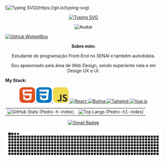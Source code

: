 [![Typing SVG](https://readme-typing-svg.demolab.com?font=Fira+Code&pause=1000&color=6793F7&width=435&lines=Hi%2C+everyone!+I%27m+Pedro-h1-index;Welcome+to+my+Github+profile!)](https://git.io/typing-svg)

<div align="center">
  
[![Typing SVG](https://readme-typing-svg.herokuapp.com?font=Work+Sans&size=24&duration=2500&color=007bff&center=true&vCenter=true&width=500&lines=UX%2FUI+Designer;Web+Designer;Front-End+Dev)](https://git.io/typing-svg)

</div>

<div align="center">
  <img alt="Avatar" src="https://images-wixmp-ed30a86b8c4ca887773594c2.wixmp.com/f/e91d204f-498d-4db0-a481-0f1e1190ce5d/dawsnuc-3d5beba6-be0a-4079-a728-2d44d6d126bf.png?token=eyJ0eXAiOiJKV1QiLCJhbGciOiJIUzI1NiJ9.eyJzdWIiOiJ1cm46YXBwOjdlMGQxODg5ODIyNjQzNzNhNWYwZDQxNWVhMGQyNmUwIiwiaXNzIjoidXJuOmFwcDo3ZTBkMTg4OTgyMjY0MzczYTVmMGQ0MTVlYTBkMjZlMCIsIm9iaiI6W1t7InBhdGgiOiJcL2ZcL2U5MWQyMDRmLTQ5OGQtNGRiMC1hNDgxLTBmMWUxMTkwY2U1ZFwvZGF3c251Yy0zZDViZWJhNi1iZTBhLTQwNzktYTcyOC0yZDQ0ZDZkMTI2YmYucG5nIn1dXSwiYXVkIjpbInVybjpzZXJ2aWNlOmZpbGUuZG93bmxvYWQiXX0.2GVRt97QR5p9Cnge8EPAILP8yamCVVL6eccfJsCehnQ" width="300">
</div>

[![GitHub WidgetBox](https://github-widgetbox.vercel.app/api/profile?username=Pedro-h1-index&data=followers,repositories,stars,commits&theme=viridescent)](https://github.com/Pedro-h1-index)

<div align="center">
  <b>Sobre mim:</b>
  <p>Estudante de programação Front-End no SENAI e também autodidata.</p>
  <p>Sou apaixonado pela área de Web Design, sendo experiente nela e em Design UX e UI.</p>
</div>

<b>My Stack:</b>
<p align="center">
  <a href="https://github.com/Pedro-h1-index">
    <img src="https://raw.githubusercontent.com/tandpfun/skill-icons/65dea6c4eaca7da319e552c09f4cf5a9a8dab2c8/icons/HTML.svg" width="50" alt="HTML5">
    <img src="https://raw.githubusercontent.com/tandpfun/skill-icons/65dea6c4eaca7da319e552c09f4cf5a9a8dab2c8/icons/CSS.svg" width="50" alt="CSS3">
    <img src="https://raw.githubusercontent.com/tandpfun/skill-icons/65dea6c4eaca7da319e552c09f4cf5a9a8dab2c8/icons/JavaScript.svg" width="50" alt="JavaScript">
    <img src="https://upload.wikimedia.org/wikipedia/commons/a/a7/React-icon.svg" width="50" alt="React">
    <img src="https://iconlogovector.com/uploads/images/2024/10/lg-671f67a947eae-Bulma-CSS-Framework.webp" width="50" alt="Bulma">
    <img src="https://www.drupal.org/files/project-images/screenshot_361.png" width="50" alt="Tailwind">
    <img src="https://br.vuejs.org/images/logo.png" width="50" alt="Vue.js">
  </a>
</p>

<table align="center" width="100%">
  <tr>
    <td>
      <!-- stats para a conta Pedro-h-index -->
      <img alt="GitHub Stats (Pedro-h-index)" src="https://github-readme-stats.vercel.app/api?username=Pedro-h-index&theme=radical&show_icons=true&count_private=true&hide=issues">
    </td>
    <td>
      <!-- linguagens para a conta Pedro-h1-index -->
      <img alt="Top Langs (Pedro-h1-index)" src="https://github-readme-stats.vercel.app/api/top-langs/?username=Pedro-h1-index&theme=radical&layout=compact">
    </td>
  </tr>
</table>

<div align="center">
  <a href="mailto:contato@pedrohenriqueprand@gmail.com">
    <img alt="Gmail Badge" src="https://img.shields.io/badge/-Gmail-%23333?style=for-the-badge&logo=gmail&logoColor=white">
  </a>
</div>

![Snake animation](https://github.com/Pleiterson/Pleiterson/blob/output/github-contribution-grid-snake.svg)
